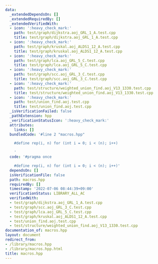 ```yaml
---
data:
  _extendedDependsOn: []
  _extendedRequiredBy: []
  _extendedVerifiedWith:
  - icon: ':heavy_check_mark:'
    path: test/graph/dijkstra.aoj_GRL_1_A.test.cpp
    title: test/graph/dijkstra.aoj_GRL_1_A.test.cpp
  - icon: ':heavy_check_mark:'
    path: test/graph/kruskal.aoj_ALDS1_12_A.test.cpp
    title: test/graph/kruskal.aoj_ALDS1_12_A.test.cpp
  - icon: ':heavy_check_mark:'
    path: test/graph/lca.aoj_GRL_5_C.test.cpp
    title: test/graph/lca.aoj_GRL_5_C.test.cpp
  - icon: ':heavy_check_mark:'
    path: test/graph/scc.aoj_GRL_3_C.test.cpp
    title: test/graph/scc.aoj_GRL_3_C.test.cpp
  - icon: ':heavy_check_mark:'
    path: test/structure/weighted_union_find.aoj_V13_1330.test.cpp
    title: test/structure/weighted_union_find.aoj_V13_1330.test.cpp
  - icon: ':heavy_check_mark:'
    path: test/union_find.aoj.test.cpp
    title: test/union_find.aoj.test.cpp
  _isVerificationFailed: false
  _pathExtension: hpp
  _verificationStatusIcon: ':heavy_check_mark:'
  attributes:
    links: []
  bundledCode: '#line 2 "macros.hpp"

    #define rep(i, n) for (int i = 0; i < (n); i++)

    '
  code: '#pragma once

    #define rep(i, n) for (int i = 0; i < (n); i++)'
  dependsOn: []
  isVerificationFile: false
  path: macros.hpp
  requiredBy: []
  timestamp: '2022-07-06 08:44:39+09:00'
  verificationStatus: LIBRARY_ALL_AC
  verifiedWith:
  - test/graph/dijkstra.aoj_GRL_1_A.test.cpp
  - test/graph/scc.aoj_GRL_3_C.test.cpp
  - test/graph/lca.aoj_GRL_5_C.test.cpp
  - test/graph/kruskal.aoj_ALDS1_12_A.test.cpp
  - test/union_find.aoj.test.cpp
  - test/structure/weighted_union_find.aoj_V13_1330.test.cpp
documentation_of: macros.hpp
layout: document
redirect_from:
- /library/macros.hpp
- /library/macros.hpp.html
title: macros.hpp
---
```

